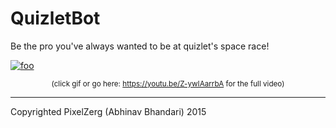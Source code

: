 # QuizletBot
Be the pro you've always wanted to be at quizlet's space race!

[![foo](https://j.gifs.com/BBBQPx.gif)](https://youtu.be/Z-ywIAarrbA)
<center><small>(click gif or go here: <a href="https://youtu.be/Z-ywIAarrbA">https://youtu.be/Z-ywIAarrbA</a> for the full video)</small></center>

---
Copyrighted PixelZerg (Abhinav Bhandari) 2015
